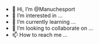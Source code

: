 - 👋 Hi, I’m @Manuchesport
- 👀 I’m interested in ...
- 🌱 I’m currently learning ...
- 💞️ I’m looking to collaborate on ...
- 📫 How to reach me ...

<!---
Manuchesport/Manuchesport is a ✨ special ✨ repository because its `README.md` (this file) appears on your GitHub profile.
You can click the Preview link to take a look at your changes.
--->
